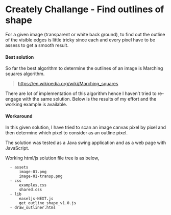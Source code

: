# Creately Challange - Find outlines of shape
For a given image (transparent or white back ground), to find out the outline of the visible edges is little tricky since each and every pixel have to be assess to get a smooth result.

#### Best solution
So far the best algorithm to determine the outlines of an image is Marching squares algorithm.
>https://en.wikipedia.org/wiki/Marching_squares

There are lot of implementation of this algorithm hence I haven’t tried to re-engage with the same solution. Below is the results of my effort and the working example is available.

#### Workaround 
In this given solution, I have tried to scan an image canvas pixel by pixel and then determine which pixel to consider as an outline pixel.

The solution was tested as a Java swing application and as a web page with JavaScript.

Working html/js solution file tree is as below,
```
  - assets
      image-01.png
      image-01-transp.png
  - css
      examples.css
      shared.css
  - lib
      easeljs-NEXT.js
      get_outline_shape_v1.0.js
  - draw_outliner.html 
```

 







